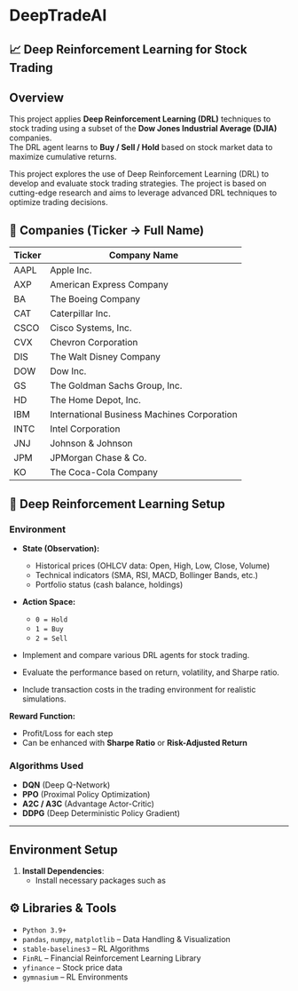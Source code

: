 # DeepTradeAI
## 📈 Deep Reinforcement Learning for Stock Trading  


## Overview
This project applies **Deep Reinforcement Learning (DRL)** techniques to stock trading using a subset of the **Dow Jones Industrial Average (DJIA)** companies.  
The DRL agent learns to **Buy / Sell / Hold** based on stock market data to maximize cumulative returns.  

This project explores the use of Deep Reinforcement Learning (DRL) to develop and evaluate stock trading strategies. The project is based on cutting-edge research and aims to leverage advanced DRL techniques to optimize trading decisions.

## 🏢 Companies (Ticker → Full Name)  

| Ticker | Company Name |
|--------|--------------|
| AAPL   | Apple Inc. |
| AXP    | American Express Company |
| BA     | The Boeing Company |
| CAT    | Caterpillar Inc. |
| CSCO   | Cisco Systems, Inc. |
| CVX    | Chevron Corporation |
| DIS    | The Walt Disney Company |
| DOW    | Dow Inc. |
| GS     | The Goldman Sachs Group, Inc. |
| HD     | The Home Depot, Inc. |
| IBM    | International Business Machines Corporation |
| INTC   | Intel Corporation |
| JNJ    | Johnson & Johnson |
| JPM    | JPMorgan Chase & Co. |
| KO     | The Coca-Cola Company |

## 🧠 Deep Reinforcement Learning Setup  
### **Environment**
- **State (Observation):**
  - Historical prices (OHLCV data: Open, High, Low, Close, Volume)
  - Technical indicators (SMA, RSI, MACD, Bollinger Bands, etc.)
  - Portfolio status (cash balance, holdings)

- **Action Space:**
  - `0 = Hold`
  - `1 = Buy`
  - `2 = Sell`
- Implement and compare various DRL agents for stock trading.
- Evaluate the performance based on return, volatility, and Sharpe ratio.
- Include transaction costs in the trading environment for realistic simulations.

**Reward Function:**
  - Profit/Loss for each step
  - Can be enhanced with **Sharpe Ratio** or **Risk-Adjusted Return**

### **Algorithms Used**
- **DQN** (Deep Q-Network)  
- **PPO** (Proximal Policy Optimization)  
- **A2C / A3C** (Advantage Actor-Critic)  
- **DDPG** (Deep Deterministic Policy Gradient)  

---

## Environment Setup
1. **Install Dependencies**:
    - Install necessary packages such as
 ## ⚙️ Libraries & Tools  

- `Python 3.9+`  
- `pandas`, `numpy`, `matplotlib` – Data Handling & Visualization  
- `stable-baselines3` – RL Algorithms  
- `FinRL` – Financial Reinforcement Learning Library  
- `yfinance` – Stock price data  
- `gymnasium` – RL Environments  



